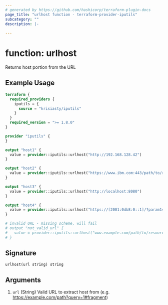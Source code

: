 ```yaml
---
# generated by https://github.com/hashicorp/terraform-plugin-docs
page_title: "urlhost function - terraform-provider-iputils"
subcategory: ""
description: |-
  
---
```


# function: urlhost

Returns host portion from the URL

## Example Usage

```terraform
terraform {
  required_providers {
    iputils = {
      source = "krisiasty/iputils"
    }
  }
  required_version = ">= 1.8.0"
}

provider "iputils" {
}

output "host1" {
  value = provider::iputils::urlhost("http://192.168.128.42")
}

output "host2" {
  value = provider::iputils::urlhost("https://www.ibm.com:443/path/to/resource?query=param#fragment")
}

output "host3" {
  value = provider::iputils::urlhost("http://localhost:8080")
}

output "host4" {
  value = provider::iputils::urlhost("https://[2001:0db8:0::1]/?param1=value1&param2=value2")
}   

# invalid URL - missing scheme, will fail
# output "not_valid_url" {
#   value = provider::iputils::urlhost("www.example.com/path/to/resource")
# }
```

## Signature

<!-- signature generated by tfplugindocs -->
```text
urlhost(url string) string
```

## Arguments

<!-- arguments generated by tfplugindocs -->
1. `url` (String) Valid URL to extract host from (e.g. https://example.com/path?query=1#fragment)
